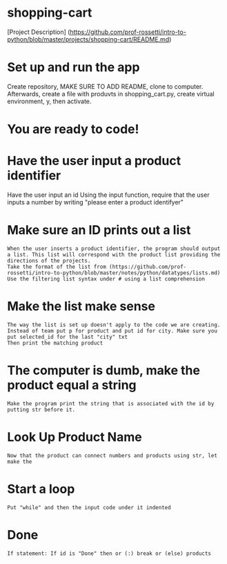 # shopping-cart

[Project Description]
    (https://github.com/prof-rossetti/intro-to-python/blob/master/projects/shopping-cart/README.md)
# Set up and run the app
Create repository, MAKE SURE TO ADD README, clone to computer. Afterwards, create a file with produvts in shopping_cart.py, create virtual environment, y, then activate.
# You are ready to code! 
# Have the user input a product identifier
Have the user input an id
Using the input function, require that the user inputs a number by writing "please enter a product identifyer"
# Make sure an ID prints out a list
    When the user inserts a product identifier, the program should output a list. This list will correspond with the product list providing the directions of the projects. 
    Take the format of the list from (https://github.com/prof-rossetti/intro-to-python/blob/master/notes/python/datatypes/lists.md)
    Use the filtering list syntax under # using a list comprehension

# Make the list make sense
    The way the list is set up doesn't apply to the code we are creating. Instead of team put p for product and put id for city. Make sure you put selected_id for the last "city" txt 
    Then print the matching product

# The computer is dumb, make the product equal a string
    Make the program print the string that is associated with the id by putting str before it.

# Look Up Product Name  
    Now that the product can connect numbers and products using str, let make the 

# Start a loop
    Put "while" and then the input code under it indented

# Done
    If statement: If id is "Done" then or (:) break or (else) products